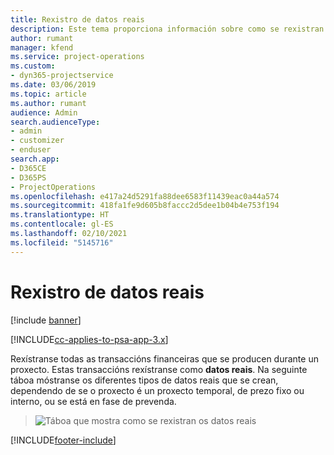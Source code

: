 ```yaml
---
title: Rexistro de datos reais
description: Este tema proporciona información sobre como se rexistran os datos reais.
author: rumant
manager: kfend
ms.service: project-operations
ms.custom:
- dyn365-projectservice
ms.date: 03/06/2019
ms.topic: article
ms.author: rumant
audience: Admin
search.audienceType:
- admin
- customizer
- enduser
search.app:
- D365CE
- D365PS
- ProjectOperations
ms.openlocfilehash: e417a24d5291fa88dee6583f11439eac0a44a574
ms.sourcegitcommit: 418fa1fe9d605b8faccc2d5dee1b04b4e753f194
ms.translationtype: HT
ms.contentlocale: gl-ES
ms.lasthandoff: 02/10/2021
ms.locfileid: "5145716"
---
```

# <a name="recording-actuals"></a>Rexistro de datos reais 

[!include [banner](../includes/psa-now-project-operations.md)]

[!INCLUDE[cc-applies-to-psa-app-3.x](../includes/cc-applies-to-psa-app-3x.md)]

Rexístranse todas as transaccións financeiras que se producen durante un proxecto. Estas transaccións rexístranse como **datos reais**. Na seguinte táboa móstranse os diferentes tipos de datos reais que se crean, dependendo de se o proxecto é un proxecto temporal, de prezo fixo ou interno, ou se está en fase de prevenda.

> ![Táboa que mostra como se rexistran os datos reais](media/advanced-table2.png)


[!INCLUDE[footer-include](../includes/footer-banner.md)]